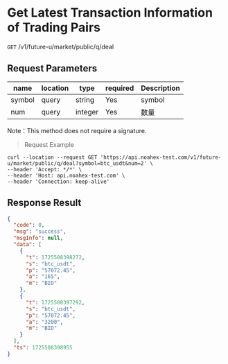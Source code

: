 # Get Latest Transaction Information of Trading Pairs

`GET` /v1/future-u/market/public/q/deal

## Request Parameters

| name     | location    | type      | required | Description  |
|--------|-------|---------|----|-----|
| symbol | query | string  | Yes  | symbol |
| num    | query | integer | Yes  | 数量  |

Note：This method does not require a signature.

> Request Example

```shell
curl --location --request GET 'https://api.noahex-test.com/v1/future-u/market/public/q/deal?symbol=btc_usdt&num=2' \
--header 'Accept: */*' \
--header 'Host: api.noahex-test.com' \
--header 'Connection: keep-alive'
```

## Response Result

```json
{
  "code": 0,
  "msg": "success",
  "msgInfo": null,
  "data": [
    {
      "t": 1725508398272,
      "s": "btc_usdt",
      "p": "57072.45",
      "a": "165",
      "m": "BID"
    },
    {
      "t": 1725508397292,
      "s": "btc_usdt",
      "p": "57072.45",
      "a": "3200",
      "m": "BID"
    }
  ],
  "ts": 1725508398955
}
```

